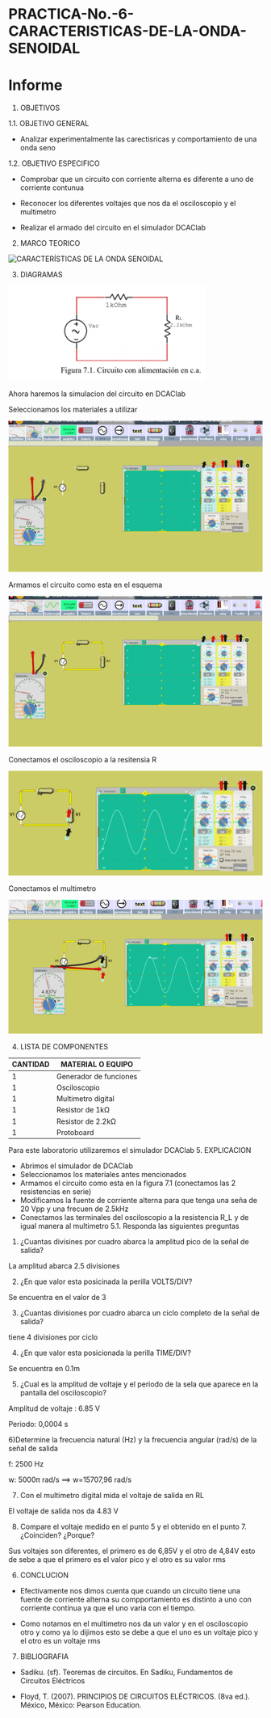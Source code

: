 # PRACTICA-No.-6-CARACTERISTICAS-DE-LA-ONDA-SENOIDAL
# Informe 

1. OBJETIVOS 

1.1. OBJETIVO GENERAL

- Analizar experimentalmente las carectisricas y comportamiento de una onda seno 

 1.2. OBJETIVO ESPECIFICO

-  Comprobar que un circuito con corriente alterna es diferente a uno de corriente contunua

- Reconocer los diferentes voltajes que nos da el osciloscopio y el multimetro

- Realizar el armado del circuito en el simulador DCAClab

2. MARCO TEORICO

![CARACTERÍSTICAS DE LA ONDA SENOIDAL](https://user-images.githubusercontent.com/76446982/109251599-bf798780-77b9-11eb-8a13-62d34836d40e.jpg)


3. DIAGRAMAS

![.](IMG/CA.png)

Ahora haremos la simulacion del circuito en DCAClab

Seleccionamos los materiales a utilizar

![.](IMG/1.png)

Armamos el circuito como esta en el esquema

![.](IMG/2.png)

Conectamos el osciloscopio a la resitensia R

![.](IMG/osc4.png)

Conectamos el multimetro

![.](IMG/3.png)

4. LISTA DE COMPONENTES

| CANTIDAD|MATERIAL O EQUIPO|
| ----- | ---- |
|1|Generador de funciones|
|1|Osciloscopio|
|1|Multimetro digital |
|1|Resistor de 1kΩ|
|1|Resistor de 2.2kΩ|
|1|Protoboard|
Para este laboratorio utilizaremos el simulador DCAClab
5. EXPLICACION 

- Abrimos el simulador de DCAClab
- Seleccionamos los materiales antes mencionados 
- Armamos el circuito como esta en la figura 7.1 (conectamos las 2 resistencias en serie)
- Modificamos la fuente de corriente alterna para que tenga una seña de 20 Vpp y una frecuen de 2.5kHz
-  Conectamos las terminales del osciloscopio  a la resistencia R_L y de igual manera al multimetro
5.1. Responda las siguientes preguntas

1) ¿Cuantas divisines por cuadro abarca la amplitud pico de la señal de salida? 

La amplitud abarca 2.5 divisiones

2) ¿En que valor esta posicinada la perilla VOLTS/DIV?

Se encuentra en el valor de 3

3) ¿Cuantas divisiones por cuadro abarca un ciclo completo de la señal de salida?

tiene 4 divisiones por ciclo

4) ¿En que valor esta posicionada la perilla TIME/DIV?

Se encuentra en 0.1m

5) ¿Cual es la amplitud de voltaje y el periodo de la sela que aparece en la pantalla del osciloscopio?

  Amplitud de voltaje : 6.85 V
  
  Periodo: 0,0004 s
  
6)Determine la frecuencia natural (Hz) y la frecuencia angular (rad/s) de la señal de salida
  
  f: 2500 Hz
  
  w: 5000π rad/s ==> w=15707,96 rad/s
   
7) Con el multimetro digital mida el voltaje de salida en RL

El voltaje de salida nos da 4.83 V

8) Compare el voltaje medido en el punto 5 y el obtenido en el punto 7.
¿Coinciden? ¿Porque?

Sus voltajes  son diferentes, el primero es de 6,85V y el otro de 4,84V esto de sebe a que el primero es el valor pico y el otro es su valor rms

6. CONCLUCION

- Efectivamente nos dimos cuenta que cuando  un circuito tiene una fuente de corriente alterna su compportamiento es distinto a uno con corriente continua ya que el uno varia con el tiempo.

-  Como notamos en el multimetro nos da un valor y en el osciloscopio otro y como ya lo dijimos esto se debe a que el uno es un voltaje pico y el otro es un voltaje rms


7. BIBLIOGRAFIA

- Sadiku. (sf). Teoremas de circuitos. En Sadiku, Fundamentos de Circuitos Eléctricos

- Floyd, T. (2007). PRINCIPIOS DE CIRCUITOS ELÉCTRICOS. (8va ed.). México, México: Pearson Education.
